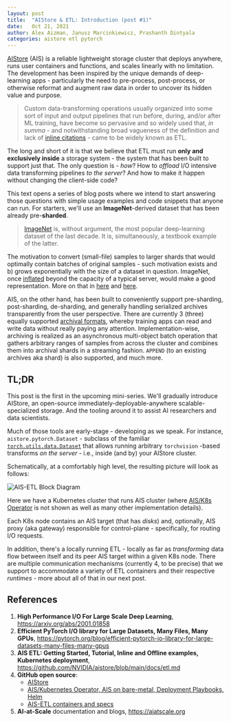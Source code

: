 ```yaml
---
layout: post
title:  "AIStore & ETL: Introduction (post #1)"
date:   Oct 21, 2021
author: Alex Aizman, Janusz Marcinkiewicz, Prashanth Dintyala
categories: aistore etl pytorch
---
```


[AIStore](https://github.com/NVIDIA/aistore) (AIS) is a reliable lightweight storage cluster that deploys anywhere, runs user containers and functions, and scales linearly with no limitation. The development has been inspired by the unique demands of deep-learning apps - particularly the need to pre-process, post-process, or otherwise reformat and augment raw data in order to uncover its hidden value and purpose.

> Custom data-transforming operations usually organized into some sort of input and output pipelines that run before, during, and/or after ML training, have become so pervasive and so widely used that, *in summa* - and notwithstanding broad vagueness of the definition and lack of [inline citations](https://en.wikipedia.org/wiki/Extract,_transform,_load) - came to be widely known as ETL.

The long and short of it is that we believe that ETL must run **only and exclusively inside** a storage system - the system that has been built to support just that. The only question is - *how*? How to *offload* I/O intensive data transforming pipelines *to the server*? And how to make it happen without changing the client-side code?

This text opens a series of blog posts where we intend to start answering those questions with simple usage examples and code snippets that anyone can run. For starters, we'll use an **ImageNet**-derived dataset that has been already pre-**sharded**.

> [ImageNet](https://www.image-net.org/download.php) is, without argument, the most popular deep-learning dataset of the last decade. It is, simultaneously, a textbook example of the latter.

The motivation to convert (small-file) samples to larger shards that would optimally contain batches of original samples - such motivation exists and b) grows exponentially with the size of a dataset in question. ImageNet, once [inflated](https://arxiv.org/abs/2001.01858) beyond the capacity of a typical server, would make a good representation. More on that in [here](https://www.uber.com/blog/scaling-hdfs/) and [here](https://www.acadpubl.eu/hub/2018-119-15/2/301.pdf).

AIS, on the other hand, has been built to conveniently support pre-sharding, post-sharding, de-sharding, and generally handling serialized archives transparently from the user perspective. There are currently 3 (three) equally supported [archival formats](https://github.com/NVIDIA/aistore/releases), whereby training apps can read and write data without really paying any attention. Implementation-wise, archiving is realized as an asynchronous multi-object batch operation that gathers arbitrary ranges of samples from across the cluster and combines them into archival shards in a streaming fashion. `APPEND` (to an existing archives aka shard) is also supported, and much more.

## TL;DR

This post is the first in the upcoming mini-series. We'll gradually introduce AIStore, an open-source immediately-deployable-anywhere scalable-specialized storage. And the tooling around it to assist AI researchers and data scientists.

Much of those tools are early-stage - developing as we speak. For instance, `aistore.pytorch.Dataset` - subclass of the familiar [`torch.utils.data.Dataset`](https://pytorch.org/docs/stable/data.html#torch.utils.data.Dataset) that allows running arbitrary `torchvision` -based transforms *on the server* - i.e., inside (and by) your AIStore cluster.

Schematically, at a comfortably high level, the resulting picture will look as follows:

![AIS-ETL Block Diagram](/assets/ais_etl_series/block-diag-1.png)

Here we have a Kubernetes cluster that runs AIS cluster (where [AIS/K8s Operator](https://github.com/NVIDIA/ais-k8s/tree/master/operator) is not shown as well as many other implementation details).

Each K8s node contains an AIS target (that has *disks*) and, optionally, AIS proxy (aka gateway) responsible for control-plane - specifically, for routing I/O requests.

In addition, there's a locally running ETL - locally as far as *transforming* data flow between itself and its peer AIS target within a given K8s node. There are multiple communication mechanisms (currently 4, to be precise) that we support to accommodate a variety of ETL containers and their respective *runtimes* - more about all of that in our next post.

## References

1. **High Performance I/O For Large Scale Deep Learning**, https://arxiv.org/abs/2001.01858
2. **Efficient PyTorch I/O library for Large Datasets, Many Files, Many GPUs**, https://pytorch.org/blog/efficient-pytorch-io-library-for-large-datasets-many-files-many-gpus
3. **AIS ETL: Getting Started, Tutorial, Inline and Offline examples, Kubernetes deployment**, https://github.com/NVIDIA/aistore/blob/main/docs/etl.md
4. **GitHub open source**:
   - [AIStore](https://github.com/NVIDIA/aistore)
   - [AIS/Kubernetes Operator, AIS on bare-metal, Deployment Playbooks, Helm](https://github.com/NVIDIA/ais-k8s)
   - [AIS-ETL containers and specs](https://github.com/NVIDIA/ais-etl)
5. **AI-at-Scale** documentation and blogs, https://aiatscale.org
